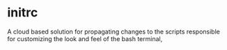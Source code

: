 # initrc
A cloud based solution for propagating changes to the scripts responsible for customizing the look and feel of the bash terminal, 
